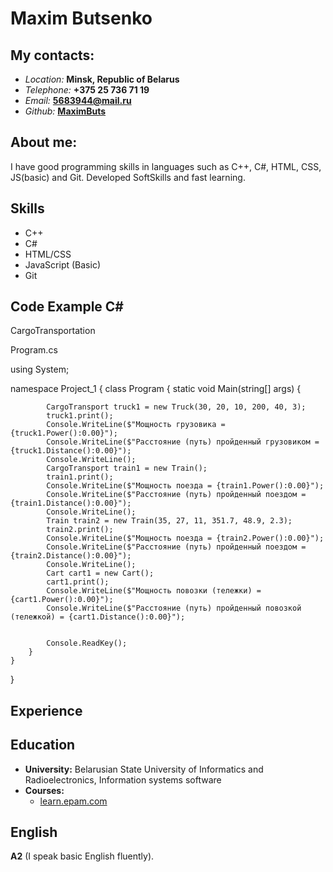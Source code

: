 # **Maxim Butsenko**
## **My contacts:**
 - *Location:* **Minsk, Republic of Belarus**
 - *Telephone:* **+375 25 736 71 19**
 - *Email:* **5683944@mail.ru**
 - *Github:* **[MaximButs](https://github.com/MaximButs)**
 ## **About me:**
 I have good programming skills in languages such as C++, C#, HTML, CSS, JS(basic) and Git. Developed SoftSkills and fast learning.
 ## **Skills**
- C++
- C#
- HTML/CSS
- JavaScript (Basic)
- Git
## **Code Example C#**
CargoTransportation

Program.cs

using System;

namespace Project_1
{
    class Program
    {
        static void Main(string[] args)
        {

            CargoTransport truck1 = new Truck(30, 20, 10, 200, 40, 3);
            truck1.print();
            Console.WriteLine($"Мощность грузовика = {truck1.Power():0.00}");
            Console.WriteLine($"Расстояние (путь) пройденный грузовиком = {truck1.Distance():0.00}");
            Console.WriteLine();
            CargoTransport train1 = new Train();
            train1.print();
            Console.WriteLine($"Мощность поезда = {train1.Power():0.00}");
            Console.WriteLine($"Расстояние (путь) пройденный поездом = {train1.Distance():0.00}");
            Console.WriteLine();
            Train train2 = new Train(35, 27, 11, 351.7, 48.9, 2.3);
            train2.print();
            Console.WriteLine($"Мощность поезда = {train2.Power():0.00}");
            Console.WriteLine($"Расстояние (путь) пройденный поездом = {train2.Distance():0.00}");
            Console.WriteLine();
            Cart cart1 = new Cart();
            cart1.print();
            Console.WriteLine($"Мощность повозки (тележки) = {cart1.Power():0.00}");
            Console.WriteLine($"Расстояние (путь) пройденный повозкой (тележкой) = {cart1.Distance():0.00}");


            Console.ReadKey();
        }
    }
}
## **Experience**
## **Education**
- **University:** Belarusian State University of Informatics and Radioelectronics, Information systems software
- **Courses:** 
  - [learn.epam.com](https://learn.epam.com/myLearning/program?groupGuid=b8907e77-e694-42a9-b845-462c2cb1ad00)
  
## **English**
**A2** (I speak basic English fluently).
